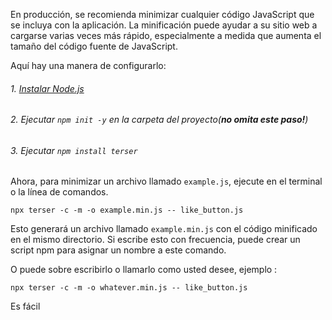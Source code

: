 En producción, se recomienda minimizar cualquier código JavaScript que se incluya con la aplicación. La minificación puede ayudar a su sitio web a cargarse varias veces más rápido, especialmente a medida que aumenta el tamaño del código fuente de JavaScript.



Aquí hay una manera de configurarlo:

###### 1. [Instalar Node.js](https://nodejs.org/)

###### 2. Ejecutar `npm init -y` en la carpeta del proyecto(**no omita este paso!**)

###### 3. Ejecutar `npm install terser`




Ahora, para minimizar un archivo llamado `example.js`, ejecute en el terminal o la línea de comandos.

```
npx terser -c -m -o example.min.js -- like_button.js
```

Esto generará un archivo llamado `example.min.js` con el código minificado en el mismo directorio. Si escribe esto con frecuencia, puede crear un script npm para asignar un nombre a este comando.


O puede sobre escribirlo o llamarlo como usted desee, ejemplo :
```
npx terser -c -m -o whatever.min.js -- like_button.js
```

Es fácil 


